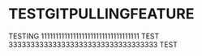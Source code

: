# TESTGITPULLINGFEATURE
TESTING
1111111111111111111111111111111111 TEST
3333333333333333333333333333333333 TEST